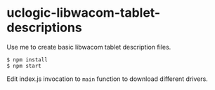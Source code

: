 # uclogic-libwacom-tablet-descriptions

Use me to create basic libwacom tablet description files.

```
$ npm install
$ npm start
```

Edit index.js invocation to `main` function to download different drivers.